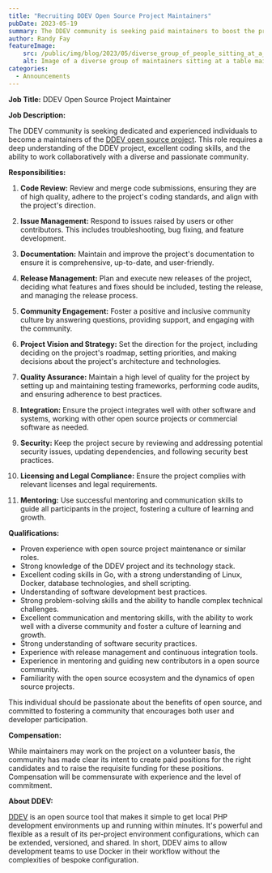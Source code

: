 ```yaml
---
title: "Recruiting DDEV Open Source Project Maintainers"
pubDate: 2023-05-19
summary: The DDEV community is seeking paid maintainers to boost the project's sustainability and growth.
author: Randy Fay
featureImage:
    src: /public/img/blog/2023/05/diverse_group_of_people_sitting_at_a_table_working.png
    alt: Image of a diverse group of maintainers sitting at a table maintaining DDEV
categories:
  - Announcements
---
```


**Job Title:** DDEV Open Source Project Maintainer

**Job Description:**

The DDEV community is seeking dedicated and experienced individuals to become a maintainers of the [DDEV open source project](https://ddev.com). This role requires a deep understanding of the DDEV project, excellent coding skills, and the ability to work collaboratively with a diverse and passionate community.

**Responsibilities:**

1. **Code Review:** Review and merge code submissions, ensuring they are of high quality, adhere to the project's coding standards, and align with the project's direction.

2. **Issue Management:** Respond to issues raised by users or other contributors. This includes troubleshooting, bug fixing, and feature development.

3. **Documentation:** Maintain and improve the project's documentation to ensure it is comprehensive, up-to-date, and user-friendly.

4. **Release Management:** Plan and execute new releases of the project, deciding what features and fixes should be included, testing the release, and managing the release process.

5. **Community Engagement:** Foster a positive and inclusive community culture by answering questions, providing support, and engaging with the community.

6. **Project Vision and Strategy:** Set the direction for the project, including deciding on the project's roadmap, setting priorities, and making decisions about the project's architecture and technologies.

7. **Quality Assurance:** Maintain a high level of quality for the project by setting up and maintaining testing frameworks, performing code audits, and ensuring adherence to best practices.

8. **Integration:** Ensure the project integrates well with other software and systems, working with other open source projects or commercial software as needed.

9. **Security:** Keep the project secure by reviewing and addressing potential security issues, updating dependencies, and following security best practices.

10. **Licensing and Legal Compliance:** Ensure the project complies with relevant licenses and legal requirements.

11. **Mentoring:** Use successful mentoring and communication skills to guide all participants in the project, fostering a culture of learning and growth.

**Qualifications:**

- Proven experience with open source project maintenance or similar roles.
- Strong knowledge of the DDEV project and its technology stack.
- Excellent coding skills in Go, with a strong understanding of Linux, Docker, database technologies, and shell scripting.
- Understanding of software development best practices.
- Strong problem-solving skills and the ability to handle complex technical challenges.
- Excellent communication and mentoring skills, with the ability to work well with a diverse community and foster a culture of learning and growth.
- Strong understanding of software security practices.
- Experience with release management and continuous integration tools.
- Experience in mentoring and guiding new contributors in a open source community.
- Familiarity with the open source ecosystem and the dynamics of open source projects.

This individual should be passionate about the benefits of open source, and committed to fostering a community that encourages both user and developer participation.

**Compensation:**

While maintainers may work on the project on a volunteer basis, the community has made clear its intent to create paid positions for the right candidates and to raise the requisite funding for these positions. Compensation will be commensurate with experience and the level of commitment.

**About DDEV:**

[DDEV](https://ddev.com) is an open source tool that makes it simple to get local PHP development environments up and running within minutes. It's powerful and flexible as a result of its per-project environment configurations, which can be extended, versioned, and shared. In short, DDEV aims to allow development teams to use Docker in their workflow without the complexities of bespoke configuration.

